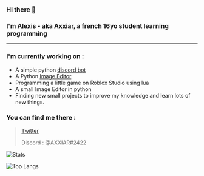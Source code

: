 ### Hi there 👋
### I'm Alexis - aka **Axxiar**, a french 16yo student learning programming
<hr>

### I'm currently working on :

- A simple python [discord bot](http://github.com/Hypermario/TUMO-bot)
- A Python [Image Editor](https://github.com/AXXIAR/PhotoShape)
- Programming a little game on Roblox Studio using lua
- A small Image Editor in python
- Finding new small projects to improve my knowledge and learn lots of new things.

### You can find me there :
> [Twitter](https://twitter.com/Axxi4R)
> 
> Discord : @AXXIAR#2422


![Stats](https://github-readme-stats.vercel.app/api?username=axxiar&show_icons=true&theme=monokai&hide_border=false)

![Top Langs](https://github-readme-stats.vercel.app/api/top-langs/?username=axxiar&layout=compact&theme=monokai)

